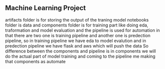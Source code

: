 ## Machine Learning Project

artifacts folder is for storing the output of the traning model
notebooks folder is data
and components folder is for training part like doing eda, traformation and model evaluation
and the pipeline is used for automation in that there are two one is training pipeline and another one is predection pipeline, so in training pipeline we have eda to model evalution and in predection pipeline we have flask and aws which will push the data
So difference between the components and pipeline is in components we will do the actual part of model training and coming to the pipeline me making that components as automate 
 
